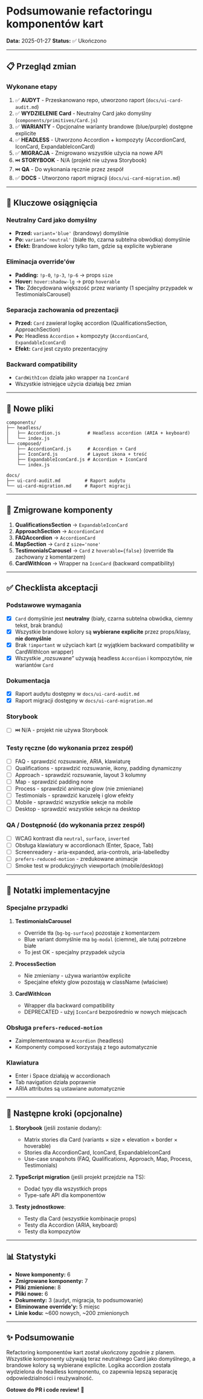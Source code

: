 # Podsumowanie refactoringu komponentów kart

**Data:** 2025-01-27
**Status:** ✅ Ukończono

---

## 📋 Przegląd zmian

### Wykonane etapy

1. ✅ **AUDYT** - Przeskanowano repo, utworzono raport (`docs/ui-card-audit.md`)
2. ✅ **WYDZIELENIE Card** - Neutralny Card jako domyślny (`components/primitives/Card.js`)
3. ✅ **WARIANTY** - Opcjonalne warianty brandowe (blue/purple) dostępne explicite
4. ✅ **HEADLESS** - Utworzono Accordion + kompozyty (AccordionCard, IconCard, ExpandableIconCard)
5. ✅ **MIGRACJA** - Zmigrowano wszystkie użycia na nowe API
6. ⏭️ **STORYBOOK** - N/A (projekt nie używa Storybook)
7. ⏭️ **QA** - Do wykonania ręcznie przez zespół
8. ✅ **DOCS** - Utworzono raport migracji (`docs/ui-card-migration.md`)

---

## 🎯 Kluczowe osiągnięcia

### Neutralny Card jako domyślny
- **Przed:** `variant='blue'` (brandowy) domyślnie
- **Po:** `variant='neutral'` (białe tło, czarna subtelna obwódka) domyślnie
- **Efekt:** Brandowe kolory tylko tam, gdzie są explicite wybierane

### Eliminacja override'ów
- **Padding:** `!p-0`, `!p-3`, `!p-6` → props `size`
- **Hover:** `hover:shadow-lg` → prop `hoverable`
- **Tło:** Zdecydowana większość przez warianty (1 specjalny przypadek w TestimonialsCarousel)

### Separacja zachowania od prezentacji
- **Przed:** `Card` zawierał logikę accordion (QualificationsSection, ApproachSection)
- **Po:** Headless `Accordion` + kompozyty (`AccordionCard`, `ExpandableIconCard`)
- **Efekt:** `Card` jest czysto prezentacyjny

### Backward compatibility
- `CardWithIcon` działa jako wrapper na `IconCard`
- Wszystkie istniejące użycia działają bez zmian

---

## 📁 Nowe pliki

```
components/
├── headless/
│   ├── Accordion.js          # Headless accordion (ARIA + keyboard)
│   └── index.js
└── composed/
    ├── AccordionCard.js      # Accordion + Card
    ├── IconCard.js           # Layout ikona + treść
    ├── ExpandableIconCard.js # Accordion + IconCard
    └── index.js

docs/
├── ui-card-audit.md         # Raport audytu
└── ui-card-migration.md     # Raport migracji
```

---

## 🔄 Zmigrowane komponenty

1. **QualificationsSection** → `ExpandableIconCard`
2. **ApproachSection** → `AccordionCard`
3. **FAQAccordion** → `AccordionCard`
4. **MapSection** → `Card` z `size='none'`
5. **TestimonialsCarousel** → `Card` z `hoverable={false}` (override tła zachowany z komentarzem)
6. **CardWithIcon** → Wrapper na `IconCard` (backward compatibility)

---

## ✅ Checklista akceptacji

### Podstawowe wymagania
- [x] `Card` domyślnie jest **neutralny** (biały, czarna subtelna obwódka, ciemny tekst, brak brandu)
- [x] Wszystkie brandowe kolory są **wybierane explicite** przez props/klasy, **nie domyślnie**
- [x] Brak `!important` w użyciach kart (z wyjątkiem backward compatibility w CardWithIcon wrapper)
- [x] Wszystkie „rozsuwane” używają headless `Accordion` i kompozytów, nie wariantów `Card`

### Dokumentacja
- [x] Raport audytu dostępny w `docs/ui-card-audit.md`
- [x] Raport migracji dostępny w `docs/ui-card-migration.md`

### Storybook
- [ ] ⏭️ N/A - projekt nie używa Storybook

### Testy ręczne (do wykonania przez zespół)
- [ ] FAQ - sprawdzić rozsuwanie, ARIA, klawiaturę
- [ ] Qualifications - sprawdzić rozsuwanie, ikony, padding dynamiczny
- [ ] Approach - sprawdzić rozsuwanie, layout 3 kolumny
- [ ] Map - sprawdzić padding none
- [ ] Process - sprawdzić animacje glow (nie zmieniane)
- [ ] Testimonials - sprawdzić karuzelę i glow efekty
- [ ] Mobile - sprawdzić wszystkie sekcje na mobile
- [ ] Desktop - sprawdzić wszystkie sekcje na desktop

### QA / Dostępność (do wykonania przez zespół)
- [ ] WCAG kontrast dla `neutral`, `surface`, `inverted`
- [ ] Obsługa klawiatury w accordionach (Enter, Space, Tab)
- [ ] Screenreadery - aria-expanded, aria-controls, aria-labelledby
- [ ] `prefers-reduced-motion` - zredukowane animacje
- [ ] Smoke test w produkcyjnych viewportach (mobile/desktop)

---

## 📝 Notatki implementacyjne

### Specjalne przypadki

1. **TestimonialsCarousel**
   - Override tła (`bg-bg-surface`) pozostaje z komentarzem
   - Blue variant domyślnie ma `bg-modal` (ciemne), ale tutaj potrzebne białe
   - To jest OK - specjalny przypadek użycia

2. **ProcessSection**
   - Nie zmieniany - używa wariantów explicite
   - Specjalne efekty glow pozostają w className (właściwe)

3. **CardWithIcon**
   - Wrapper dla backward compatibility
   - DEPRECATED - użyj `IconCard` bezpośrednio w nowych miejscach

### Obsługa `prefers-reduced-motion`
- Zaimplementowana w `Accordion` (headless)
- Komponenty composed korzystają z tego automatycznie

### Klawiatura
- Enter i Space działają w accordionach
- Tab navigation działa poprawnie
- ARIA attributes są ustawiane automatycznie

---

## 🚀 Następne kroki (opcjonalne)

1. **Storybook** (jeśli zostanie dodany):
   - Matrix stories dla Card (variants × size × elevation × border × hoverable)
   - Stories dla AccordionCard, IconCard, ExpandableIconCard
   - Use-case snapshots (FAQ, Qualifications, Approach, Map, Process, Testimonials)

2. **TypeScript migration** (jeśli projekt przejdzie na TS):
   - Dodać typy dla wszystkich props
   - Type-safe API dla komponentów

3. **Testy jednostkowe**:
   - Testy dla Card (wszystkie kombinacje props)
   - Testy dla Accordion (ARIA, keyboard)
   - Testy dla kompozytów

---

## 📊 Statystyki

- **Nowe komponenty:** 6
- **Zmigrowane komponenty:** 7
- **Pliki zmienione:** 8
- **Pliki nowe:** 6
- **Dokumenty:** 3 (audyt, migracja, to podsumowanie)
- **Eliminowane override'y:** 5 miejsc
- **Linie kodu:** ~600 nowych, ~200 zmienionych

---

## ✨ Podsumowanie

Refactoring komponentów kart został ukończony zgodnie z planem. Wszystkie komponenty używają teraz neutralnego Card jako domyślnego, a brandowe kolory są wybierane explicite. Logika accordion została wydzielona do headless komponentu, co zapewnia lepszą separację odpowiedzialności i reużywalność.

**Gotowe do PR i code review!** 🎉
